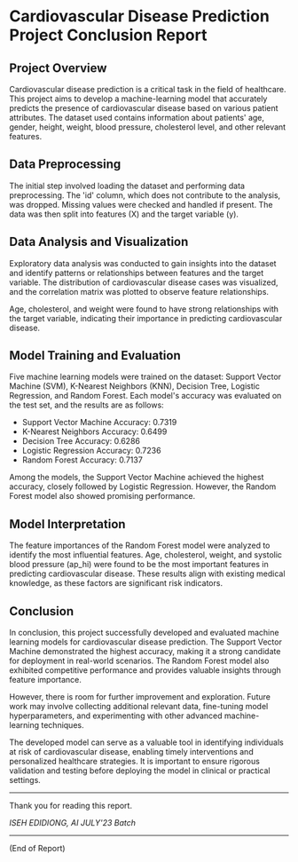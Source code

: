 # Cardiovascular Disease Prediction Project Conclusion Report

## Project Overview

Cardiovascular disease prediction is a critical task in the field of healthcare. This project aims to develop a machine-learning model that accurately predicts the presence of cardiovascular disease based on various patient attributes. The dataset used contains information about patients' age, gender, height, weight, blood pressure, cholesterol level, and other relevant features.

## Data Preprocessing

The initial step involved loading the dataset and performing data preprocessing. The 'id' column, which does not contribute to the analysis, was dropped. Missing values were checked and handled if present. The data was then split into features (X) and the target variable (y).

## Data Analysis and Visualization

Exploratory data analysis was conducted to gain insights into the dataset and identify patterns or relationships between features and the target variable. The distribution of cardiovascular disease cases was visualized, and the correlation matrix was plotted to observe feature relationships.

Age, cholesterol, and weight were found to have strong relationships with the target variable, indicating their importance in predicting cardiovascular disease.

## Model Training and Evaluation

Five machine learning models were trained on the dataset: Support Vector Machine (SVM), K-Nearest Neighbors (KNN), Decision Tree, Logistic Regression, and Random Forest. Each model's accuracy was evaluated on the test set, and the results are as follows:

- Support Vector Machine Accuracy: 0.7319
- K-Nearest Neighbors Accuracy: 0.6499
- Decision Tree Accuracy: 0.6286
- Logistic Regression Accuracy: 0.7236
- Random Forest Accuracy: 0.7137

Among the models, the Support Vector Machine achieved the highest accuracy, closely followed by Logistic Regression. However, the Random Forest model also showed promising performance.

## Model Interpretation

The feature importances of the Random Forest model were analyzed to identify the most influential features. Age, cholesterol, weight, and systolic blood pressure (ap_hi) were found to be the most important features in predicting cardiovascular disease. These results align with existing medical knowledge, as these factors are significant risk indicators.

## Conclusion

In conclusion, this project successfully developed and evaluated machine learning models for cardiovascular disease prediction. The Support Vector Machine demonstrated the highest accuracy, making it a strong candidate for deployment in real-world scenarios. The Random Forest model also exhibited competitive performance and provides valuable insights through feature importance.

However, there is room for further improvement and exploration. Future work may involve collecting additional relevant data, fine-tuning model hyperparameters, and experimenting with other advanced machine-learning techniques.

The developed model can serve as a valuable tool in identifying individuals at risk of cardiovascular disease, enabling timely interventions and personalized healthcare strategies. It is important to ensure rigorous validation and testing before deploying the model in clinical or practical settings.

---

Thank you for reading this report. 


*ISEH EDIDIONG, AI JULY'23 Batch*

---

(End of Report)
